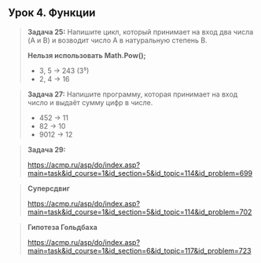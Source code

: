 ## **Урок 4. Функции**

> **Задача 25:** Напишите цикл, который принимает на вход два числа (A и B) и возводит число A в натуральную степень B.
>
> **Нельзя использовать Math.Pow();**
>
> - 3, 5 -> 243 (3⁵)
> - 2, 4 -> 16

> **Задача 27:** Напишите программу, которая принимает на вход число и выдаёт сумму цифр в числе.
>
> - 452 -> 11
> - 82 -> 10
> - 9012 -> 12

> **Задача 29:**
>
> https://acmp.ru/asp/do/index.asp?main=task&id_course=1&id_section=5&id_topic=114&id_problem=699

> **Суперсдвиг**
>
> https://acmp.ru/asp/do/index.asp?main=task&id_course=1&id_section=5&id_topic=114&id_problem=702

> **Гипотеза Гольдбаха**
>
> https://acmp.ru/asp/do/index.asp?main=task&id_course=1&id_section=6&id_topic=117&id_problem=723